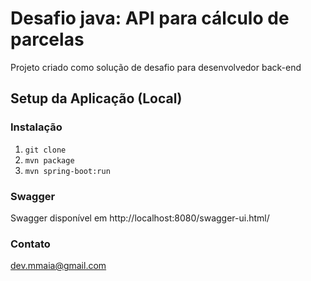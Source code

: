 # Desafio java: API para cálculo de parcelas
Projeto criado como solução de desafio para desenvolvedor back-end

## Setup da Aplicação (Local)


### Instalação

1. ``` git clone ```
2. ``` mvn package ```
3. ```mvn spring-boot:run ```

### Swagger
Swagger disponível em  http://localhost:8080/swagger-ui.html/

### Contato
dev.mmaia@gmail.com